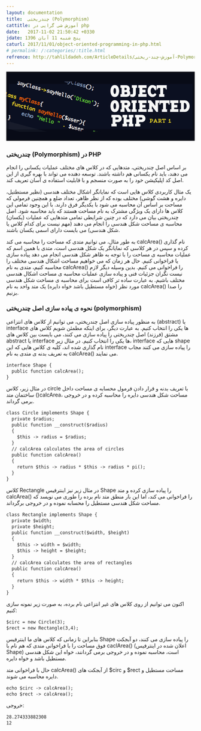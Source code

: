 ```yaml
---
layout: documentation
title:  چندریختی (Polymorphism)
cattitle: آموزش شی گرایی در php
date:   2017-11-02 21:50:42 +0330
jdate: پنج شنبه 11 آبان 1396
caturl: 2017/11/01/object-oriented-programming-in-php.html
# permalink: /:categories/:title.html
refrence: http://tahlildadeh.com/ArticleDetails/آموزش-چند-ریختی-Polymorphism-در-PHP
---
```

<div align="center">
<img src="/images/original/php-oop-course.png" alt="{{page.title}}" />
</div>

<h3>چندریختی (Polymorphism) در PHP</h3>
<p>
بر اساس اصل چندریختی، متدهایی که در کلاس های مختلف عملیات یکسانی را انجام می دهند، باید نام یکسانی هم داشته باشند. توسعه دهنده می تواند با بهره گیری از این اصل کد اپلیکیشن خود را به صورت منسجم و با قابلیت استفاده ی آسان تعریف کند.
</p>

<p>
یک مثال کاربردی کلاس هایی است که نمایانگر اشکال مختلف هندسی (نظیر مستطتیل، دایره و هشت گوشی) مختلف بوده که از نظر ظاهر، تعداد ضلع و همچنین فرمولی که مساحت بر اساس آن محاسبه می شود با یکدیگر فرق دارند. با این وجود تمامی این کلاس ها دارای یک ویژگی مشترک به نام مساحت هستند که باید محاسبه شود. اصل چندریختی بیان می دارد که در چنین شرایطی تمامی متدهایی که عملیات (یکسان) محاسبه ی مساحت شکل هندسی را انجام می دهند (مهم نیست برای کدام کلاس یا شکل هندسی) می بایست دارای اسمی یکسان باشند.
</p>

<p>
به طور مثال، می توانیم متدی که مساحت را محاسبه می کند calcArea() نام گذاری کرده و سپس در هر کلاسی که نمایانگر یک شکل هندسی است، متدی با همین اسم که عملیات محاسبه ی مساحت را با توجه به ظاهر شکل هندسی انجام می دهد پیاده سازی یا فراخوانی کنیم. حال هر زمان که می خواهیم مساحت اشکال هندسی مختلف را محاسبه کنیم، متدی به نام calcArea() را فراخوانی می کنیم. بدین وسیله دیگر لازم نیست نگران جزئیات فنی و پیاده سازی عملیات محاسبه ی مساحت اشکال هندسی مختلف باشیم. به عبارت ساده تر کافی است برای محاسبه ی مساحت شکل هندسی مورد نظر (خواه مستطیل باشد خواه دایره) یک متد واحد به نام calcArea() را صدا بزنیم.
</p>

<h3>نحوه ی پیاده سازی اصل چندریختی (polymorphism)</h3>

<p>
به منظور پیاده سازی اصل چندریختی، می توانیم از کلاس های انتزاعی (abstract) یا interface ها یکی را انتخاب کنیم. به عبارت دیگر، برای اینکه مطمئن شویم کلاس های مشتق (فرزند) اصل چندریختی را پیاده سازی می کنند، می بایست بین کلاس های abstract یا interface ها یکی را انتخاب کنیم. در مثال زیر، interface هایی که shape نام گذاری شده اند، کلیه ی کلاس هایی که این interface را پیاده سازی می کنند مجاب به تعریف بدنه ی متدی به نام calcArea() می نمایند.
</p>


<pre><code class="language-php  line-numbers">interface Shape {
  public function calcArea();
}
</code></pre>

<p>
در مثال زیر، کلاس circle با تعریف بدنه و قرار دادن فرمول محسابه ی مساحت داخل ساختمان متد ()calcArea، مساحت شکل هندسی دایره را محاسبه کرده و در خروجی برمی گرداند.
</p>

<pre><code class="language-php  line-numbers">class Circle implements Shape {
  private $radius;
  public function __construct($radius)
  {
    $this -> radius = $radius;
  }
  // calcArea calculates the area of circles
  public function calcArea()
  {
    return $this -> radius * $this -> radius * pi();
  }
}
</code></pre>


<p>
کلاس Rectangle در مثال زیر نیز اینترفیس Shape را پیاده سازی کرده و متد calcArea() را فراخوانی می کند، اما این بار منطق متد نام برده را طوری می نویسد که مساحت شکل هندسی مستطیل را محسابه نموده و در خروجی برگرداند.
</p>

<pre><code class="language-php  line-numbers">class Rectangle implements Shape {
  private $width;
  private $height;
  public function __construct($width, $height)
  {
    $this -> width = $width;
    $this -> height = $height;
  }
  // calcArea calculates the area of rectangles  
  public function calcArea()
  {
    return $this -> width * $this -> height;
  }
}
</code></pre>


<p>
اکنون می توانیم از روی کلاس های غیر انتزاعی نام برده، به صورت زیر نمونه سازی کنیم:
</p>

<pre><code class="language-php  line-numbers">$circ = new Circle(3);
$rect = new Rectangle(3,4);
</code></pre>


<p>
بنابراین تا زمانی که کلاس های ما اینترفیس Shape را پیاده سازی می کنند، دو آبجکت فوق مساحت را با فراخوانی متدی که هم نام با caclArea() (اعلان شده در اینترفیس Shape) است، محاسبه نموده و در خروجی برمی گردانند، خواه این شکل هندسی مستطیل باشد و خواه دایره.
</p>

<p>
حال با فراخوانی متد calcArea() از آبجکت های $circ و $rect مساحت مستطیل و دایره محاسبه می شوند.
</p>

<pre><code class="language-php  line-numbers">echo $circ -> calcArea();
echo $rect -> calcArea();
</code></pre>

<p>خروجی:</p>

<pre><code class="language-php">28.274333882308
12</code></pre>